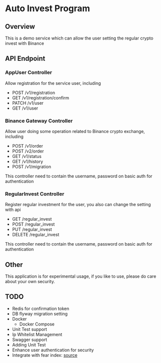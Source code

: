 # Auto Invest Program
## Overview
This is a demo service which can allow the user setting the regular crypto invest with Binance

## API Endpoint
### AppUser Controller
Allow registration for the service user, including 
  - POST /v1/registration
  - GET /v1/registration/confirm
  - PATCH /v1/user
  - GET /v1/user
### Binance Gateway Controller
Allow user doing some operation related to Binance crypto exchange, including

  - POST /v1/order
  - POST /v2/order
  - GET /v1/status
  - GET /v1/history
  - POST /v1/migration

This controller need to contain the username, password on basic auth for authentication
### RegularInvest Controller
Register regular investment for the user, you also can change the setting with api
  - GET /regular_invest
  - POST /regular_invest
  - PUT /regular_invest
  - DELETE /regular_invest

This controller need to contain the username, password on basic auth for authentication

## Other
This application is for experimental usage, if you like to use, please do care about your own security.

## TODO 
- Redis for confirmation token
- DB flyway migration setting
- Docker
  - Docker Compose
- Unit Test support
- Ip Whitelist Management
- Swagger support
- Adding Unit Test
- Enhance user authentication for security
- Integrate with fear index: [source](https://www.capmarketcap.com/en/fear-and-greed-index)
